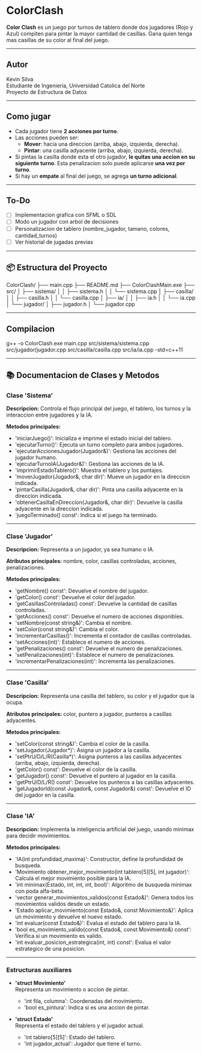 # ColorClash

**Color Clash** es un juego por turnos de tablero donde dos jugadores (Rojo y Azul) compiten para pintar la mayor cantidad de casillas. Gana quien tenga mas casillas de su color al final del juego. 

---

## Autor

Kevin Silva  
Estudiante de Ingenieria, Universidad Catolica del Norte  
Proyecto de Estructura de Datos

---

## Como jugar

- Cada jugador tiene **2 acciones por turno**.
- Las acciones pueden ser:
  - **Mover**: hacia una direccion (arriba, abajo, izquierda, derecha).
  - **Pintar**: una casilla adyacente (arriba, abajo, izquierda, derecha).
- Si pintas la casilla donde esta el otro jugador, **le quitas una accion en su siguiente turno**. Esta penalizacion solo puede aplicarse **una vez por turno**.
- Si hay un **empate** al final del juego, se agrega **un turno adicional**.

---

## To-Do

- [ ] Implementacion grafica con SFML o SDL
- [ ] Modo un jugador con arbol de decisiones
- [ ] Personalizacion de tablero (nombre_jugador, tamano, colores, cantidad_turnos)
- [ ] Ver historial de jugadas previas

---

## 📦 Estructura del Proyecto

ColorClash/
├── main.cpp
├── README.md
├── ColorClashMain.exe
├── src/
│   ├── sistema/
│   │   ├── sistema.h
│   │   └── sistema.cpp
│   ├── casilla/
│   │   ├── casilla.h
│   │   └── casilla.cpp
│   ├── ia/
│   │   ├── ia.h
│   │   └── ia.cpp
│   └── jugador/
│       ├── jugador.h
│       └── jugador.cpp

---

## Compilacion

g++ -o ColorClash.exe main.cpp src/sistema/sistema.cpp src/jugador/jugador.cpp src/casilla/casilla.cpp src/ia/ia.cpp -std=c++11

---

## 📚 Documentacion de Clases y Metodos

### Clase 'Sistema'
**Descripcion:** Controla el flujo principal del juego, el tablero, los turnos y la interaccion entre jugadores y la IA.

**Metodos principales:**
- 'iniciarJuego()': Inicializa e imprime el estado inicial del tablero.
- 'ejecutarTurno()': Ejecuta un turno completo para ambos jugadores.
- 'ejecutarAccionesJugador(Jugador&)': Gestiona las acciones del jugador humano.
- 'ejecutarTurnoIA(Jugador&)': Gestiona las acciones de la IA.
- 'imprimirEstadoTablero()': Muestra el tablero y los puntajes.
- 'moverJugador(Jugador&, char dir)': Mueve un jugador en la direccion indicada.
- 'pintarCasilla(Jugador&, char dir)': Pinta una casilla adyacente en la direccion indicada.
- 'obtenerCasillaEnDireccion(Jugador&, char dir)': Devuelve la casilla adyacente en la direccion indicada.
- 'juegoTerminado() const': Indica si el juego ha terminado.

---

### Clase 'Jugador'
**Descripcion:** Representa a un jugador, ya sea humano o IA.

**Atributos principales:** nombre, color, casillas controladas, acciones, penalizaciones.

**Metodos principales:**
- 'getNombre() const': Devuelve el nombre del jugador.
- 'getColor() const': Devuelve el color del jugador.
- 'getCasillasControladas() const': Devuelve la cantidad de casillas controladas.
- 'getAcciones() const': Devuelve el numero de acciones disponibles.
- 'setNombre(const string&)': Cambia el nombre.
- 'setColor(const string&)': Cambia el color.
- 'incrementarCasillas()': Incrementa el contador de casillas controladas.
- 'setAcciones(int)': Establece el numero de acciones.
- 'getPenalizaciones() const': Devuelve el numero de penalizaciones.
- 'setPenalizaciones(int)': Establece el numero de penalizaciones.
- 'incrementarPenalizaciones(int)': Incrementa las penalizaciones.

---

### Clase 'Casilla'
**Descripcion:** Representa una casilla del tablero, su color y el jugador que la ocupa.

**Atributos principales:** color, puntero a jugador, punteros a casillas adyacentes.

**Metodos principales:**
- 'setColor(const string&)': Cambia el color de la casilla.
- 'setJugador(Jugador*)': Asigna un jugador a la casilla.
- 'setPtrU/D/L/R(Casilla*)': Asigna punteros a las casillas adyacentes (arriba, abajo, izquierda, derecha).
- 'getColor() const': Devuelve el color de la casilla.
- 'getJugador() const': Devuelve el puntero al jugador en la casilla.
- 'getPtrU/D/L/R() const': Devuelve los punteros a las casillas adyacentes.
- 'getJugadorId(const Jugador&, const Jugador&) const': Devuelve el ID del jugador en la casilla.

---

### Clase 'IA'
**Descripcion:** Implementa la inteligencia artificial del juego, usando minimax para decidir movimientos.

**Metodos principales:**
- 'IA(int profundidad_maxima)': Constructor, define la profundidad de busqueda.
- 'Movimiento obtener_mejor_movimiento(int tablero[5][5], int jugador)': Calcula el mejor movimiento posible para la IA.
- 'int minimax(Estado, int, int, int, bool)': Algoritmo de busqueda minimax con poda alfa-beta.
- 'vector<Movimiento> generar_movimientos_validos(const Estado&)': Genera todos los movimientos validos desde un estado.
- 'Estado aplicar_movimiento(const Estado&, const Movimiento&)': Aplica un movimiento y devuelve el nuevo estado.
- 'int evaluar(const Estado&)': Evalua el estado del tablero para la IA.
- 'bool es_movimiento_valido(const Estado&, const Movimiento&) const': Verifica si un movimiento es valido.
- 'int evaluar_posicion_estrategica(int, int) const': Evalua el valor estrategico de una posicion.

---

### Estructuras auxiliares

- **'struct Movimiento'**  
  Representa un movimiento o accion de pintar.  
  - 'int fila, columna': Coordenadas del movimiento.
  - 'bool es_pintura': Indica si es una accion de pintar.

- **'struct Estado'**  
  Representa el estado del tablero y el jugador actual.  
  - 'int tablero[5][5]': Estado del tablero.
  - 'int jugador_actual': Jugador que tiene el turno.